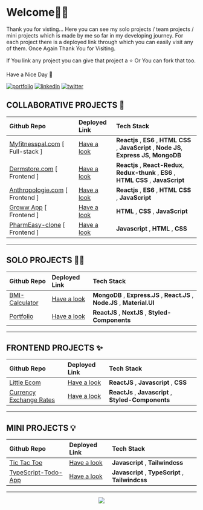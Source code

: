 
# Welcome🙏🏻

Thank you for visting... Here you can see my solo projects / team projects / mini projects which is made by me so far in my developing journey. For each project there is a deployed link through which you can easily visit any of them. Once Again Thank You for Visiting. 

If You link any project you can give that project a ⭐️ Or You can fork that too. 

Have a Nice Day 🙂


[![portfolio](https://img.shields.io/badge/my_portfolio-000?style=for-the-badge&logo=ko-fi&logoColor=white)](https://naushad-ahamed.netlify.app/)
[![linkedin](https://img.shields.io/badge/linkedin-0A66C2?style=for-the-badge&logo=linkedin&logoColor=white)](https://www.linkedin.com/in/naushad-ahamed-796899220/)
[![twitter](https://img.shields.io/badge/twitter-1DA1F2?style=for-the-badge&logo=twitter&logoColor=white)](https://twitter.com/NAUSHAD47084171)



## COLLABORATIVE   PROJECTS 👥
| Github Repo  |  Deployed Link   | Tech Stack |
| :-------- | :------- | :-------------------------------- |
|  [Myfitnesspal.com](https://github.com/rajashree27/MyFitnessPal-Clone)  [ Full-stack ]    | [Have a look](https://myfitnesspal-clone.netlify.app/) | **Reactjs**  , **ES6** , **HTML** **CSS** , **JavaScript** , **Node JS**, **Express JS**, **MongoDB** |
|  [Dermstore.com](https:https://github.com/Mendheys/lean-run-8778) [ Frontend ] | [Have a look](https://clone-dermstore.netlify.app/) | **Reactjs** , **React-Redux**, **Redux-thunk** , **ES6** , **HTML** **CSS** , **JavaScript**  |
|  [Anthropologie.com](https://github.com/naushadcom/Anthropologie-Clone) [ Frontend ] | [Have a look](https://anthropology-clone.netlify.app/) | **Reactjs** , **ES6** , **HTML** **CSS** , **JavaScript**  |
|  [Groww App](https://github.com/naushadcom/Groww-Clone) [ Frontend ] | [Have a look](https://astounding-empanada-72ca7f.netlify.app/) | **HTML** , **CSS** , **JavaScript** |
|  [PharmEasy-clone](https://github.com/naushadcom/PharmEasy-clone) [ Frontend ] | [Have a look](https://spontaneous-gingersnap-a1ebc4.netlify.app/) | **Javascript** , **HTML** , **CSS** |
<hr>

## SOLO  PROJECTS 🏋🏻
| Github Repo  |  Deployed Link   | Tech Stack |
| :-------- | :------- | :-------------------------------- |
|  [BMI-Calculator](https://github.com/naushadcom/BMI-Calculator) | [Have a look](https://ubiquitous-parfait-614449.netlify.app/) | **MongoDB** , **Express.JS** , **React.JS** , **Node.JS** , **Material.UI** | <!--Add MERN STACK Projects-->
[Portfolio](https://github.com/naushadcom/Portfolio-website)  | [Have a look](https://naushad-ahamed.netlify.app/) | **ReactJS** , **NextJS** , **Styled-Components** |


<hr>

## FRONTEND   PROJECTS ✨
| Github Repo  |  Deployed Link   | Tech Stack |
| :-------- | :------- | :-------------------------------- |
|  [Little Ecom](https://github.com/naushadcom/Little-Ecom) | [Have a look](https://little-ecom.vercel.app/) | **ReactJS** , **Javascript** , **CSS** |
|[Currency Exchange Rates ](https://github.com/naushadcom/Currency-Exchange-Rates) | [Have a look](https://currency-exchange-rate-rosy.vercel.app/) |**ReactJs** , **Javascript**  , **Styled-Components**  |



<hr>


## MINI   PROJECTS 💡
| Github Repo  |  Deployed Link   | Tech Stack |
| :-------- | :------- | :-------------------------------- |
|  [Tic Tac Toe](https://github.com/naushadcom/Tic-Tac-Toe)| [Have a look](https://silly-fairy-dc3274.netlify.app/) | **Javascript**  , **Tailwindcss** |
|  [TypeScript-Todo-App](https://github.com/naushadcom/TypeScript-Todo-App)| [Have a look](https://type-script-todo-app-theta.vercel.app/) | **Javascript** , **TypeScript** , **Tailwindcss** |
<hr>




<p align="center" >
 <img align="center" src="https://img.icons8.com/external-justicon-flat-justicon/100/000000/external-thank-you-thanksgiving-justicon-flat-justicon.png"/>
</p>






<!--
| Title  |  Deployed Link   | Tech Stack |
| :-------- | :------- | :-------------------------------- |
|  [Project Name]()| [Have a look]() |  |
|  [Project Name]()| [Have a look]() |  |
|  [Project Name]()| [Have a look]() |  |
|  [Project Name]()| [Have a look]() |  |
|  [Project Name]()| [Have a look]() |  |
|  [Project Name]()| [Have a look]() |  |
|  [Project Name]()| [Have a look]() |  |
 -->


<!-- 
Icons - 

PLUS ICON =>          <img align="center" src="https://i.imgur.com/t1LI2Zy.png"/>  
REACT.JS ICON =>      <img align="center" src="https://img.icons8.com/plasticine/60/000000/react.png"/>  
Typescript =>         <img align="center" src="https://img.icons8.com/color/60/000000/typescript.png"/>
Express.js =>         <img align="center" src="https://img.icons8.com/nolan/60/express-js.png"/> 
MongoDb =>            <img align="center" src="https://img.icons8.com/color/60/000000/mongodb.png"/>
Javascript =>         <img align="center" src="https://img.icons8.com/color/60/000000/javascript--v1.png"/>
Node.js =>            <img align="center" src="https://img.icons8.com/fluency/60/000000/node-js.png"/>

-->

 
